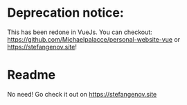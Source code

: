 # Deprecation notice:
This has been redone in VueJs. You can checkout: https://github.com/Michaelpalacce/personal-website-vue or https://stefangenov.site!

# Readme
No need! Go check it out on https://stefangenov.site
